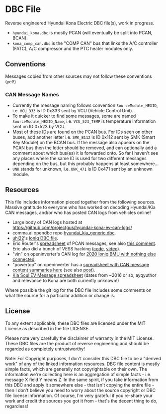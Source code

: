# DBC File

Reverse engineered Hyundai Kona Electric DBC file(s), work in progress.

* `hyundai_kona.dbc` is mostly PCAN (will eventually be split into PCAN, BCAN).
* `kona_comp_can.dbc` is the "COMP CAN" bus that links the A/C controller (FATC), A/C compressor and the PTC heater modules only.

## Conventions

Messages copied from other sources may not follow these conventions (yet!)

### CAN Message Names

* Currently the message naming follows convention `SourceModule_HEXID`, i.e. `VCU_333` is ID 0x333 sent by VCU (Vehicle Control Unit).
* To make it quicker to find some messages, some are named `SourceModule_HEXID_Name`, i.e. `VCU_523_TEMP` is temperature information sent on ID 0x523 by VCU.
* Most of these IDs are found on the PCAN bus. For IDs seen on other buses, add another letter i.e. `SMK_B112` is ID 0x112 sent by SMK (Smart Key Module) on the BCAN bus. If the message also appears on the PCAN bus then the letter should be removed, and can optionally add a comment about which bus(es) it is forwarded onto. So far I haven't see any places where the same ID is used for two different messages depending on the bus, but this probably happens at least somewhere...
* `UNK` stands for unknown, i.e. `UNK_471` is ID 0x471 sent by an unknown module.

## Resources

This file includes information pieced together from the following sources. Massive gratitude to everyone who has worked on decoding Hyundai/Kia CAN messages, and/or who has posted CAN logs from vehicles online!

* Large body of CAN logs hosted at https://github.com/projectgus/hyundai-kona-ev-can-logs/
* comma.ai opendbc repo [hyundai_kia_generic.dbc](https://github.com/commaai/opendbc/blob/master/hyundai_kia_generic.dbc).
* [uhi22](https://openinverter.org/forum/memberlist.php?mode=viewprofile&u=1960)'s [Ioniq DBC file](https://github.com/uhi22/IoniqMotorCAN/tree/master/Traces).
* Eric Router's [spreadsheet](https://docs.google.com/spreadsheets/d/1nDxmM4uLwufTUaGpi_X94d79ptCv5niia4NZ-SJZmJ8/edit#gid=0) of PCAN messages, see also [this comment](https://www.reddit.com/r/CarHacking/comments/llooxp/comment/gnr0prk/). Eric also did a bunch of VESS hacking ([code](https://github.com/ereuter/vess), [video](https://www.youtube.com/watch?v=OLT1aKdpYhs)).
* "vin" on openinverter's CAN log for [2020 Ioniq BMU with nothing else connected](https://openinverter.org/forum/viewtopic.php?p=45544#p45544).
* "powertop" on openinverter has a [spreadsheet with CAN message content summaries here](https://docs.google.com/spreadsheets/d/1dbOT9I-Aj7lU7yCiJDpXERjYRVOL_M1Tm2QFgmyYt4Y/edit#gid=0) (see also [post](https://openinverter.org/forum/viewtopic.php?p=54257#p54257)).
* [Kia Soul EV Message spreadsheet](https://docs.google.com/spreadsheets/d/1YYlZ-IcTQlz-LzaYkHO-7a4SFM8QYs2BGNXiSU5_EwI/edit#gid=0) (dates from ~2016 or so, ayqyuthor and relevance to Kona are both currently unknown!)

Where possible the git log for the DBC file includes some comments on what the source for a particular addition or change is. 

## License

To any extent applicable, these DBC files are licensed under the MIT License as described in the file LICENSE.

Please note very carefully the disclaimer of warranty in the MIT License. These DBC files are the product of reverse engineering and should be regarded as completely untrustworthy!

Note: For Copyright purposes, I don't consider this DBC file to be a "derived work" of any of the linked information resources. DBC file content is mostly simple facts, which are generally not copyrightable on their own. The information we're collecting here is an aggregation of simple facts  - i.e. message X field Y means Z. In the same spirit, if you take information from this DBC and apply it somewhere else - that isn't copying the entire file - then I don't believe you need to worry about the source copyright or DBC file license information. Of course, I'm very grateful if you re-share your work and credit the sources you got it from - that's the decent thing to do, regardless!
